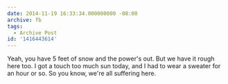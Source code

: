 ```yaml
---
date: 2014-11-19 16:33:34.000000000 -08:00
archive: fb
tags: 
  - Archive Post
id: '1416443614'
---
```


Yeah, you have 5 feet of snow and the power's out. But we have it rough here too. I got a touch too much sun today, and I had to wear a sweater for an hour or so. So you know, we're all suffering here.
